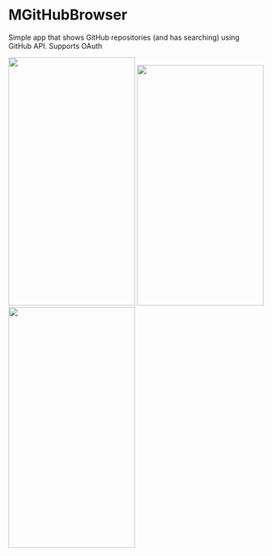 # MGitHubBrowser
Simple app that shows GitHub repositories (and has searching) using GitHub API. Supports OAuth

<img src="https://user-images.githubusercontent.com/27851965/164332004-731f780d-95d7-4f3c-ab2c-98a90ddd7b5e.png" width="250" height="490">
<img src="https://user-images.githubusercontent.com/27851965/164332037-9ee240bf-b3f9-4f86-a8a8-aab72fbcd25d.png" width="250" height="475">
<img src="https://user-images.githubusercontent.com/27851965/164332047-d337fadb-066f-4fea-902c-ed1ef96bcaf6.png" width="250" height="475">
